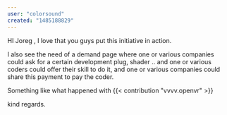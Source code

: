 ```yaml
---
user: "colorsound"
created: "1485188829"
---
```


HI Joreg , I love that you guys put this initiative in action. 

I also see the need of a demand page where one or various companies could ask for a certain development plug, shader .. and one or various coders could offer their skill to do it, and one or various companies could share this payment to pay the coder. 

Something like what happened with {{< contribution "vvvv.openvr" >}} 

kind regards.
